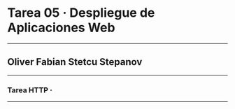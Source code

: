 # Tarea 05 · Despliegue de Aplicaciones Web
___
## Oliver Fabian Stetcu Stepanov
___
### Tarea HTTP · 
___